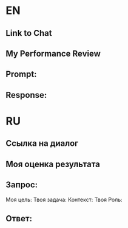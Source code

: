 
# EN

## Link to Chat

## My Performance Review

## Prompt: 

## Response:



# RU

## Ссылка на диалог

## Моя оценка результата

## Запрос: 
Моя цель: 
Твоя задача: 
Контекст: 
Твоя Роль: 

## Ответ: